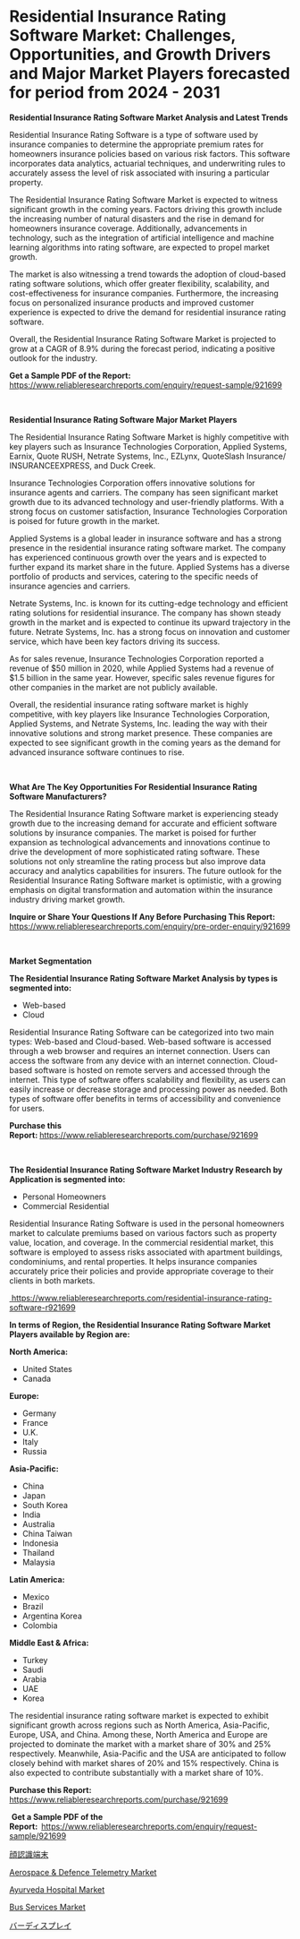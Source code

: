 <p><h1>Residential Insurance Rating Software Market: Challenges, Opportunities, and Growth Drivers and Major Market Players forecasted for period from 2024 - 2031</h1></p><p><strong>Residential Insurance Rating Software Market Analysis and Latest Trends</strong></p>
<p><p>Residential Insurance Rating Software is a type of software used by insurance companies to determine the appropriate premium rates for homeowners insurance policies based on various risk factors. This software incorporates data analytics, actuarial techniques, and underwriting rules to accurately assess the level of risk associated with insuring a particular property.</p><p>The Residential Insurance Rating Software Market is expected to witness significant growth in the coming years. Factors driving this growth include the increasing number of natural disasters and the rise in demand for homeowners insurance coverage. Additionally, advancements in technology, such as the integration of artificial intelligence and machine learning algorithms into rating software, are expected to propel market growth.</p><p>The market is also witnessing a trend towards the adoption of cloud-based rating software solutions, which offer greater flexibility, scalability, and cost-effectiveness for insurance companies. Furthermore, the increasing focus on personalized insurance products and improved customer experience is expected to drive the demand for residential insurance rating software.</p><p>Overall, the Residential Insurance Rating Software Market is projected to grow at a CAGR of 8.9% during the forecast period, indicating a positive outlook for the industry.</p></p>
<p><strong>Get a Sample PDF of the Report:&nbsp;</strong> <a href="https://www.reliableresearchreports.com/enquiry/request-sample/921699">https://www.reliableresearchreports.com/enquiry/request-sample/921699</a></p>
<p>&nbsp;</p>
<p><strong>Residential Insurance Rating Software Major Market Players</strong></p>
<p><p>The Residential Insurance Rating Software Market is highly competitive with key players such as Insurance Technologies Corporation, Applied Systems, Earnix, Quote RUSH, Netrate Systems, Inc., EZLynx, QuoteSlash Insurance/ INSURANCEEXPRESS, and Duck Creek. </p><p>Insurance Technologies Corporation offers innovative solutions for insurance agents and carriers. The company has seen significant market growth due to its advanced technology and user-friendly platforms. With a strong focus on customer satisfaction, Insurance Technologies Corporation is poised for future growth in the market.</p><p>Applied Systems is a global leader in insurance software and has a strong presence in the residential insurance rating software market. The company has experienced continuous growth over the years and is expected to further expand its market share in the future. Applied Systems has a diverse portfolio of products and services, catering to the specific needs of insurance agencies and carriers.</p><p>Netrate Systems, Inc. is known for its cutting-edge technology and efficient rating solutions for residential insurance. The company has shown steady growth in the market and is expected to continue its upward trajectory in the future. Netrate Systems, Inc. has a strong focus on innovation and customer service, which have been key factors driving its success.</p><p>As for sales revenue, Insurance Technologies Corporation reported a revenue of $50 million in 2020, while Applied Systems had a revenue of $1.5 billion in the same year. However, specific sales revenue figures for other companies in the market are not publicly available.</p><p>Overall, the residential insurance rating software market is highly competitive, with key players like Insurance Technologies Corporation, Applied Systems, and Netrate Systems, Inc. leading the way with their innovative solutions and strong market presence. These companies are expected to see significant growth in the coming years as the demand for advanced insurance software continues to rise.</p></p>
<p>&nbsp;</p>
<p><strong>What Are The Key Opportunities For Residential Insurance Rating Software Manufacturers?</strong></p>
<p><p>The Residential Insurance Rating Software market is experiencing steady growth due to the increasing demand for accurate and efficient software solutions by insurance companies. The market is poised for further expansion as technological advancements and innovations continue to drive the development of more sophisticated rating software. These solutions not only streamline the rating process but also improve data accuracy and analytics capabilities for insurers. The future outlook for the Residential Insurance Rating Software market is optimistic, with a growing emphasis on digital transformation and automation within the insurance industry driving market growth.</p></p>
<p><strong>Inquire or Share Your Questions If Any Before Purchasing This Report:</strong> <a href="https://www.reliableresearchreports.com/enquiry/pre-order-enquiry/921699">https://www.reliableresearchreports.com/enquiry/pre-order-enquiry/921699</a></p>
<p>&nbsp;</p>
<p><strong>Market Segmentation</strong></p>
<p><strong>The Residential Insurance Rating Software Market Analysis by types is segmented into:</strong></p>
<p><ul><li>Web-based</li><li>Cloud</li></ul></p>
<p><p>Residential Insurance Rating Software can be categorized into two main types: Web-based and Cloud-based. Web-based software is accessed through a web browser and requires an internet connection. Users can access the software from any device with an internet connection. Cloud-based software is hosted on remote servers and accessed through the internet. This type of software offers scalability and flexibility, as users can easily increase or decrease storage and processing power as needed. Both types of software offer benefits in terms of accessibility and convenience for users.</p></p>
<p><strong>Purchase this Report:&nbsp;</strong><a href="https://www.reliableresearchreports.com/purchase/921699">https://www.reliableresearchreports.com/purchase/921699</a></p>
<p>&nbsp;</p>
<p><strong>The Residential Insurance Rating Software Market Industry Research by Application is segmented into:</strong></p>
<p><ul><li>Personal Homeowners</li><li>Commercial Residential</li></ul></p>
<p><p>Residential Insurance Rating Software is used in the personal homeowners market to calculate premiums based on various factors such as property value, location, and coverage. In the commercial residential market, this software is employed to assess risks associated with apartment buildings, condominiums, and rental properties. It helps insurance companies accurately price their policies and provide appropriate coverage to their clients in both markets.</p></p>
<p><a href="https://www.reliableresearchreports.com/residential-insurance-rating-software-r921699">&nbsp;https://www.reliableresearchreports.com/residential-insurance-rating-software-r921699</a></p>
<p><strong>In terms of Region, the Residential Insurance Rating Software Market Players available by Region are:</strong></p>
<p>
    <p> <strong> North America: </strong>
        <ul>
            <li>United States</li>
            <li>Canada</li>
        </ul>
        </p> 
    <p> <strong> Europe: </strong>
        <ul>
            <li>Germany</li>
            <li>France</li>
            <li>U.K.</li>
            <li>Italy</li>
            <li>Russia</li>
        </ul>
        </p> 
    <p> <strong> Asia-Pacific: </strong>
        <ul>
            <li>China</li>
            <li>Japan</li>
            <li>South Korea</li>
            <li>India</li>
            <li>Australia</li>
            <li>China Taiwan</li>
            <li>Indonesia</li>
            <li>Thailand</li>
            <li>Malaysia</li>
        </ul>
        </p> 
    <p> <strong> Latin America: </strong>
        <ul>
            <li>Mexico</li>
            <li>Brazil</li>
            <li>Argentina Korea</li>
            <li>Colombia</li>
        </ul>
        </p> 
    <p> <strong> Middle East & Africa: </strong>
        <ul>
            <li>Turkey</li>
            <li>Saudi</li>
            <li>Arabia</li>
            <li>UAE</li>
            <li>Korea</li>
        </ul>
    </p>
    </p>
<p><p>The residential insurance rating software market is expected to exhibit significant growth across regions such as North America, Asia-Pacific, Europe, USA, and China. Among these, North America and Europe are projected to dominate the market with a market share of 30% and 25% respectively. Meanwhile, Asia-Pacific and the USA are anticipated to follow closely behind with market shares of 20% and 15% respectively. China is also expected to contribute substantially with a market share of 10%.</p></p>
<p><strong>Purchase this Report: </strong><a href="https://www.reliableresearchreports.com/purchase/921699">https://www.reliableresearchreports.com/purchase/921699</a></p>
<p>&nbsp;<strong>Get a Sample PDF of the Report:&nbsp;&nbsp;</strong><a href="https://www.reliableresearchreports.com/enquiry/request-sample/921699">https://www.reliableresearchreports.com/enquiry/request-sample/921699</a></p>
<p><strong></strong></p>
<p><p><a href="https://github.com/nemesis2824/Market-Research-Report-List-1/blob/main/881446455702.md">顔認識端末</a></p><p><a href="https://www.linkedin.com/pulse/aerospace-amp-defence-telemetry-market-exploring-share-trends-0aque">Aerospace & Defence Telemetry Market</a></p><p><a href="https://github.com/IzaiahBartell/Market-Research-Report-List-1/blob/main/ayurveda-hospital-market.md">Ayurveda Hospital Market</a></p><p><a href="https://github.com/Valeridd446677/Market-Research-Report-List-1/blob/main/bus-services-market.md">Bus Services Market</a></p><p><a href="https://github.com/CieloStamm/Market-Research-Report-List-1/blob/main/576189655703.md">バーディスプレイ</a></p></p>